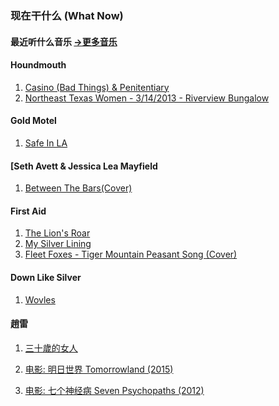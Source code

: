 ### 现在干什么 (What Now)

#### 最近听什么音乐 [->更多音乐](./esns/music/index)

#### Houndmouth
1. [Casino (Bad Things) & Penitentiary](https://www.youtube.com/watch?v=1FcGLZ0Q14s)
1. [Northeast Texas Women - 3/14/2013 - Riverview Bungalow](https://www.youtube.com/watch?v=gMcIKqcx8_Q)

#### Gold Motel
1. [Safe In LA](https://www.youtube.com/watch?v=QgSsL0Gz874)

#### [Seth Avett & Jessica Lea Mayfield
1. [Between The Bars(Cover)](https://www.youtube.com/watch?v=dV7aLhC-gLg)

#### First Aid
1. [The Lion's Roar](https://www.youtube.com/watch?v=gekHV9DIjHc)
1. [My Silver Lining](https://www.youtube.com/watch?v=DKL4X0PZz7M)
1. [Fleet Foxes - Tiger Mountain Peasant Song (Cover)](https://www.youtube.com/watch?v=HMrqBldlqzA)

#### Down Like Silver
1. [Wovles](https://www.youtube.com/watch?v=ZzKzp76dElM)

#### 趙雷
1. [三十歲的女人](https://www.youtube.com/watch?v=27l6yJ6fvUA)


1. <a href="/category/movie/tomorrowland_2015">电影: 明日世界 Tomorrowland (2015)</a>
1. <a href="/category/movie/seven_psychopath_2012">电影: 七个神经病 Seven Psychopaths (2012)</a>
